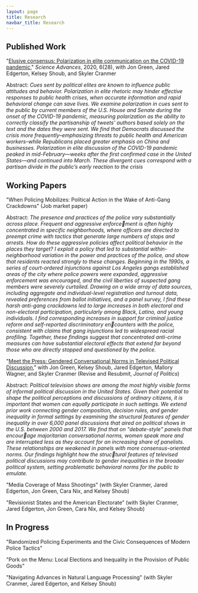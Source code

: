 ```yaml
---
layout: page
title: Research
navbar_title: Research
---
```


## Published Work

"[Elusive consensus: Polarization in elite communication on the COVID-19 pandemic](https://www.science.org/doi/full/10.1126/sciadv.abc2717)," *Science Advances*, 2020, 6(28), with Jon Green, Jared Edgerton, Kelsey Shoub, and Skyler Cranmer

Abstract: *Cues sent by political elites are known to influence public attitudes and behavior. Polarization in elite rhetoric may hinder effective responses to public health crises, when accurate information and rapid behavioral change can save lives. We examine polarization in cues sent to the public by current members of the U.S. House and Senate during the onset of the COVID-19 pandemic, measuring polarization as the ability to correctly classify the partisanship of tweets’ authors based solely on the text and the dates they were sent. We find that Democrats discussed the crisis more frequently–emphasizing threats to public health and American workers–while Republicans placed greater emphasis on China and businesses. Polarization in elite discussion of the COVID-19 pandemic peaked in mid-February—weeks after the first confirmed case in the United States—and continued into March. These divergent cues correspond with a partisan divide in the public’s early reaction to the crisis*

## Working Papers

"When Policing Mobilizes: Political Action in the Wake of Anti-Gang Crackdowns" (Job market paper)

Abstract: *The presence and practices of the police vary substantially across place. Frequent and aggressive enforcement is often highly concentrated in specific neighborhoods, where officers are directed to preempt crime with tactics that generate large numbers of stops and arrests. How do these aggressive policies affect political behavior in the places they target? I exploit a policy that led to substantial within-neighborhood variation in the power and practices of the police, and show that residents reacted strongly to these changes. Beginning in the 1990s, a series of court-ordered injunctions against Los Angeles gangs established areas of the city where police powers were expanded, aggressive enforcement was encouraged, and the civil liberties of suspected gang members were severely curtailed. Drawing on a wide array of data sources, including aggregate and individual-level registration and turnout data, revealed preferences from ballot initiatives, and a panel survey, I find these harsh anti-gang crackdowns led to large increases in both electoral and non-electoral participation, particularly among Black, Latino, and young individuals. I find corresponding increases in support for criminal justice reform and self-reported discriminatory encounters with the police, consistent with claims that gang injunctions led to widespread racial profiling. Together, these findings suggest that concentrated anti-crime measures can have substantial electoral
effects that extend far beyond those who are directly stopped and questioned by the police.*


"[Meet the Press: Gendered Conversational Norms in Televised Political Discussion](https://osf.io/my8us)," with Jon Green, Kelsey Shoub, Jared Edgerton, Mallory Wagner, and Skyler Cranmer (Revise and Resubmit, *Journal of Politics*)

Abstract: *Political television shows are among the most highly visible forms of informal political discussion in the United States. Given their potential to shape the political perceptions and discussions of ordinary citizens, it is important that women can equally participate in such settings. We extend prior work connecting gender composition, decision rules, and gender inequality in formal settings by examining the structural features of gender inequality in over 6,000 panel discussions that aired on political shows in the U.S. between 2000 and 2017. We find that on "debate-style" panels that encourage majoritarian conversational norms, women speak more and are interrupted less as they account for an increasing share of panelists. These relationships are weakened in panels with more consensus-oriented norms. Our findings highlight how the structural features of televised political discussions may contribute to gender inequalities in the broader political system, setting problematic behavioral norms for the public to emulate.*

"Media Coverage of Mass Shootings" (with Skyler Cranmer, Jared Edgerton, Jon Green, Cara Nix, and Kelsey Shoub)

"Revisionist States and the American Electorate” (with Skyler Cranmer, Jared Edgerton, Jon Green, Cara Nix, and Kelsey Shoub)

## In Progress

"Randomized Policing Experiments and the Civic Consequences of Modern Police Tactics"

"Pork on the Menu: Local Elections and Inequality in the Provision of Public Goods"

"Navigating Advances in Natural Language Processing" (with Skyler Cranmer, Jared Edgerton, and Kelsey Shoub)





